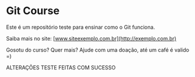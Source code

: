 # Git Course

Este é um repositório teste para ensinar como o Git funciona.

Saiba mais no site: [www.siteexemplo.com.br](http://exemplo.com.br)

Gosotu do curso? Quer mais? Ajude com uma doação, até um café é valido =)

ALTERAÇÕES TESTE FEITAS COM SUCESSO
